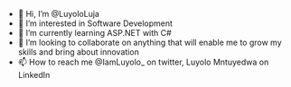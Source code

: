 - 👋 Hi, I’m @LuyoloLuja
- 👀 I’m interested in Software Development
- 🌱 I’m currently learning ASP.NET with C#
- 💞️ I’m looking to collaborate on anything that will enable me to grow my skills and bring about innovation
- 📫 How to reach me @IamLuyolo_ on twitter, Luyolo Mntuyedwa on LinkedIn

<!---
LuyoloLuja/LuyoloLuja is a ✨ special ✨ repository because its `README.md` (this file) appears on your GitHub profile.
You can click the Preview link to take a look at your changes.
--->
